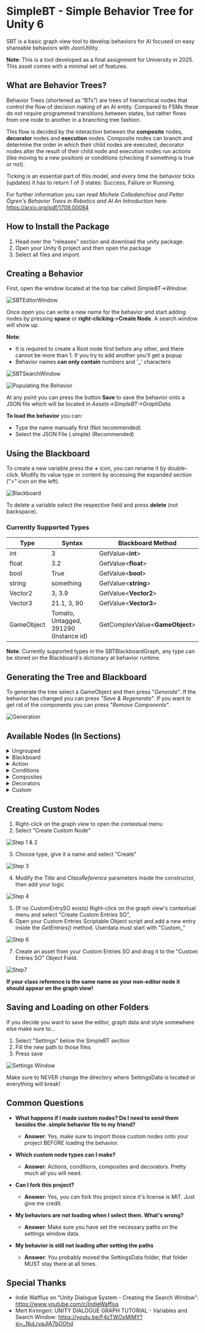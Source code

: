 
# SimpleBT - Simple Behavior Tree for Unity 6

SBT is a basic graph view tool to develop behaviors for AI focused on easy shareable behaviors with JsonUtility. 

**Note**: This is a tool developed as a final assignment for University in 2025. This asset comes with a minimal set of features.






## What are Behavior Trees?

Behavior Trees (shortened as “BTs”) are trees of hierarchical nodes that control the flow of decision making of an AI entity. Compared to FSMs these do not require programmed transitions between states, but rather flows from one node to another in a branching tree fashion.

This flow is decided by the interaction between the **composite** nodes, **decorator** nodes and **execution** nodes. Composite nodes can branch and determine the order in which their child nodes are executed, decorator nodes alter the result of their child node and execution nodes run actions (like moving to a new position) or conditions (checking if something is true or not).

Ticking is an essential part of this model, and every time the behavior ticks (updates) it has to return 1 of 3 states: Success, Failure or Running.

For further information you can read *Michele Colledanchise and Petter Ögren's Behavior Trees in Robotics and AI An Introduction* here: https://arxiv.org/pdf/1709.00084
## How to Install the Package

1. Head over the "releases" section and download the unity package. 
2. Open your Unity 6 project and then open the package
3. Select all files and import.

## Creating a Behavior

First, open the window located at the top bar called *SimpleBT*->*Window*.

![SBTEditorWindow](https://github.com/RuDevOfficial/SimpleBT/blob/Beta/Screenshots/SBTEditorWindow%20Window.png?raw=true)

Once open you can write a new name for the behavior  and start adding nodes by pressing **space** or **right-clicking**->**Create Node**. A search window will show up.

**Note**: 
- It is required to create a Root node first before any other, and there cannot be more than 1. If you try to add another you'll get a popup
- Behavior names **can only contain** numbers and '_' characters

![SBTSearchWindow](https://github.com/RuDevOfficial/SimpleBT/blob/Beta/Screenshots/SBTSearchWindow.png?raw=true)

![Populating the Behavior](https://github.com/RuDevOfficial/SimpleBT/blob/Beta/Screenshots/BehaviorExample.png?raw=true)

At any point you can press the button **Save** to save the behavior onto a JSON file which will be located in *Assets->SimpleBT->GraphData*. 

**To load the behavior** you can:
- Type the name manually first (Not recommended)
- Select the JSON File (.simple) (Recommended)

## Using the Blackboard

To create a new variable press the **+** icon, you can rename it by double-click. Modify its value type or content by accessing the expanded section (">" icon on the left).

![Blackboard](https://github.com/RuDevOfficial/SimpleBT/blob/Beta/Screenshots/Blackboard.png?raw=true)

To delete a variable select the respective field and press **delete** (not backspace).

### Currently Supported Types

| Type       | Syntax                                 | Blackboard Method                 |
|------------|----------------------------------------|-----------------------------------|
| int        | 3                                      | GetValue<<Type>**int**>               |
| float      | 3.2                                    | GetValue<<Type>**float**>             |
| bool       | True                                   | GetValue<<Type>**bool**>              |
| string     | something                              | GetValue<<Type>**string**>            |
| Vector2    | 3, 3.9                                 | GetValue<<Type>**Vector2**>           |
| Vector3    | 21.1, 3, 90                            | GetValue<<Type>**Vector3**>           |
| GameObject | Tomato, Untagged, 391290 (Instance id) | GetComplexValue<<Type>**GameObject**> |

**Note**: Currently supported types *in* the SBTBlackboardGraph, any type can be stored on the Blackboard's dictionary at behavior runtime.

## Generating the Tree and Blackboard

To generate the tree select a GameObject and then press "*Generate*". If the behavior has changed you can press *"Save & Regenerate*".
If you want to get rid of the components you can press "*Remove Components*".

![Generation](https://github.com/RuDevOfficial/SimpleBT/blob/Beta/Screenshots/Saving%20and%20Regenerating.png?raw=true)

## Available Nodes (In Sections)

<details>
<summary>Ungrouped</summary>

| Name     | Description                                                           |
|----------|-----------------------------------------------------------------------|
| Root     | Acts as the tree root <br/> Must be added first before any other node |
| Behavior | References a different behavior. Used for behavior nesting.           |

</details>

<details>
<summary>Blackboard</summary>

| Name                     | Description                                                          |
|--------------------------|----------------------------------------------------------------------|
| Invert Numerical Value   | Inverts a numerical blackboard value and stores it                   |
| Remove Key               | Removes a key from the dictionary.                                   |
| Store Random Position 3D | Stores a random position given a distance, layer. Stores the result. |

</details>

<details>
<summary>Action</summary>

| Name                            | Description                                                                                            | Section              |
|---------------------------------|--------------------------------------------------------------------------------------------------------|----------------------|
| Destroy GameObject              | Self explanatory                                                                                       | GameObject           |
| Get Random Child from Parent    | Self explanatory                                                                                       | GameObject           |
| Send Message                    | Sends a [message](https://docs.unity3d.com/ScriptReference/GameObject.SendMessage.html) to all methods | GameObject           |
| Send Message with Value         | Just like message, but with values inside parameters                                                   | GameObject           |
| Set Active                      | Self explanatory                                                                                       | GameObject           |
| Set Active (Toggle)             | Self explanatory                                                                                       | GameObject           |
| Set GameObject Parent to Null   | Self explanatory                                                                                       | GameObject           |
| Override Tag                    | Self explanatory                                                                                       | GameObject           |
| Parent GameObject to Self       | Self explanatory                                                                                       | GameObject           |
| Move Navmesh Agent to Target 3D | Self explanatory                                                                                       | NavMesh              |
| Any Action                      | Action that can transform to any other given the correct name and values                               | Movement/General     |
| Stop                            | Self explanatory                                                                                       | Movement/General     |
| Flee 2D                         | Self explanatory                                                                                       | Movement/2D          |
| Follow 2D                       | Self explanatory                                                                                       | Movement/2D          |
| Go to Position 2D               | Self explanatory                                                                                       | Movement/2D          |
| Linear Move 2D                  | Self explanatory                                                                                       | Movement/2D          |
| Flee 3D                         | Self explanatory                                                                                       | Movement/3D          |
| Follow 3D                       | Self explanatory                                                                                       | Movement/3D          |
| Go to Position 3D               | Self explanatory                                                                                       | Movement/3D          |
| Override GameObject Position 3D | Self explanatory                                                                                       | Movement/3D          |
| Look At Target                  | Self explanatory                                                                                       | Rotation             |
| Rotate Degrees 2D               | Self explanatory                                                                                       | Rotation/2D Specific |
| Rotate Constantly 2D            | Self explanatory                                                                                       | Rotation/2D Specific |
| Rotate Degrees 3D               | Self explanatory                                                                                       | Rotation/3D Specific |
| Rotate Constantly 3D            | Self explanatory                                                                                       | Rotation/3D Specific |
| Wait X Seconds                  | Self explanatory                                                                                       | Time                 |
| Debug                           | Prints a debug message                                                                                 | Other                |

</details>

<details>
<summary>Conditions</summary>

| Name                      | Section     |
|---------------------------|-------------|
| Compare Blackboard Values | Comparisons |
| Compare Bool              | Comparisons |
| Compare Bools             | Comparisons |
| Compare Float             | Comparisons |
| Compare String            | Comparisons |
| Compare Vector2           | Comparisons |
| Compare Vector3           | Comparisons |
| Is GameObject Close 2D    | 2D Specific |
| Is Near Ledge 2D          | 2D Specific |
| Can See Target 3D         | 3D Specific |
| Is GameObject Close 3D    | 3D Specific |
| Always Succeed            | Other       |
| Always Fail               | Other       |
| Is At Minimum Distance    | Other       |

</details>


<details>
<summary>Composites</summary>

| Name              | Description                                                                                                                                                                                                  |
|-------------------|--------------------------------------------------------------------------------------------------------------------------------------------------------------------------------------------------------------|
| Sequence          | Ticks each children in order, fails if one fails, succeeds if all succeed                                                                                                                                    |
| Selector          | Ticks each children in order, succeeds if one succeeds, fails if all fail                                                                                                                                    |
| Parallel Sequence | Ticks all children in parallel, if any fail all fail                                                                                                                                                         |
| Random Sequence   | Selects a random children to tick until all are ticked (Follows Sequence Logic)                                                                                                                              |
| Priority          | Prioritizes nodes on the left and aborts lesser important nodes <br/> Requires Composites as children and each composite must contain a Condition <br/>AlwaysSucceed recommended to the least important node |

</details>


<details>
<summary>Decorators</summary>

| Name                           | Description                                                                        |
|--------------------------------|------------------------------------------------------------------------------------|
| Execute Once With Delay        | Executes the child once and doesn't repeat until certain seconds have passed       |
| Repeat Forever                 | Always returns "Running", preventing the behavior from finishing                   |
| Repeat Until Success           | Ticks the child until the child returns success                                    |
| Repeat Until Failure           | Ticks the child until the child returns failure                                    |
| Repeat X Times                 | Ticks the child x times, then returns success                                      |
| Repeat X Times w/ Child Result | Ticks the child x times, then returns whatever the child returned at the last time |

</details>


<details>
<summary>Custom</summary>

This section is exclusive for your custom nodes.

</details>

## Creating Custom Nodes

1. Right-click on the graph view to open the contextual menu
2. Select "Create Custom Node"

![Step 1 & 2](https://github.com/RuDevOfficial/SimpleBT/blob/Beta/Screenshots/Create%20Custom%20Node%20Step%201_1.png?raw=true)

3. Choose type, give it a name and select "Create"

![Step 3](https://github.com/RuDevOfficial/SimpleBT/blob/Beta/Screenshots/Create%20Custom%20Node%20Step1_X.png?raw=true)

4. Modify the *Title* and *ClassReference* parameters inside the constructor, then add your logic

![Step 4](https://github.com/RuDevOfficial/SimpleBT/blob/Beta/Screenshots/Example%20GraphAction.png?raw=true)

5. (If no CustomEntrySO exists) Right-click on the graph view's contextual menu and select "Create Custom Entries SO",
6. Open your Custom Entries Scriptable Object script and add a new entry inside the *GetEntries()* method. Userdata must start with "Custom_"

![Step 6](https://github.com/RuDevOfficial/SimpleBT/blob/Beta/Screenshots/Example%20Entries.png?raw=true)

7. Create an asset from your Custom Entries SO and drag it to the "Custom Entries SO" Object Field.

![Step7](https://github.com/RuDevOfficial/SimpleBT/blob/Beta/Screenshots/Custom%20Entries.png?raw=true)

**If your class reference is the same name as your non-editor node it should appear on the graph view!**

## Saving and Loading on other Folders

If you decide you want to save the editor, graph data and style somewhere else make sure to...
1. Select "Settings" below the SimpleBT section
2. Fill the new path to those files
3. Press save

![Settings Window](https://github.com/RuDevOfficial/SimpleBT/blob/main/Screenshots/SettingsWindow.PNG?raw=true)

Make sure to NEVER change the directory where SettingsData is located or everything will break!

## Common Questions

- **What happens if I made custom nodes? Do I need to send them besides the .simple behavior file to my friend?**
  - **Answer**: Yes, make sure to import those custom nodes onto your project BEFORE loading the behavior.


- **Which custom node types can I make?**
  - **Answer**: Actions, conditions, composites and decorators. Pretty much all you will need.


- **Can I fork this project?**
  - **Answer**: Yes, you can fork this project since it's license is MIT. Just give me credit.


- **My behaviors are not loading when I select them. What's wrong?**
  - **Answer**: Make sure you have set the necessary paths on the settings window data.


- **My behavior is still not loading after setting the paths**
  - **Answer**: You probably moved the SettingsData folder, that folder MUST stay there at all times.

## Special Thanks

- Indie Wafflus on “Unity Dialogue System - Creating the Search Window”: https://www.youtube.com/c/IndieWafflus
- Mert Kirimgeri: UNITY DIALOGUE GRAPH TUTORIAL - Variables and Search Window: https://youtu.be/F4cTWOxMjMY?si=_NuLrvaJIA7bOOhd
